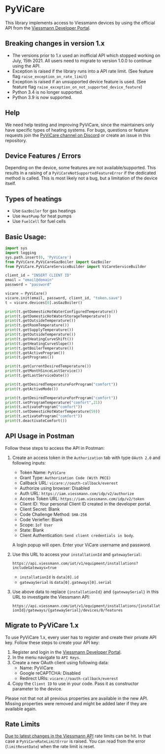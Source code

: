 # PyViCare

This library implements access to Viessmann devices by using the official API from the [Viessmann Developer Portal](https://developer.viessmann.com/).

## Breaking changes in version 1.x

* The versions prior to 1.x used an inofficial API which stopped working on July, 15th 2021. All users need to migrate to version 1.0.0 to continue using the API.
* Exception is raised if the library runs into a API rate limit.  (See feature flag `raise_exception_on_rate_limit`)
* Exception is raised if an unsupported device feature is used. (See feature flag `raise_exception_on_not_supported_device_feature`)
* Python 3.4 is no longer supported.
* Python 3.9 is now supported.

## Help

We need help testing and improving PyViCare, since the maintainers only have specific types of heating systems. For bugs, questions or feature requests join the [PyViCare channel on Discord](https://discord.gg/aM3SqCD88f) or create an issue in this repository.

## Device Features / Errors

Depending on the device, some features are not available/supported. This results in a raising of a `PyViCareNotSupportedFeatureError` if the dedicated method is called. This is most likely not a bug, but a limitation of the device itself.

## Types of heatings
- Use `GazBoiler` for gas heatings
- Use `HeatPump` for heat pumps
- Use `FuelCell` for fuel cells

## Basic Usage:

```python
import sys
import logging
sys.path.insert(0, 'PyViCare')
from PyViCare.PyViCareGazBoiler import GazBoiler
from PyViCare.PyViCareServiceBuilder import ViCareServiceBuilder

client_id = "INSERT CLIENT ID"
email = "email@domain"
password = "password"

vicare = PyViCare()
vicare.init(email, password, client_id, "token.save")
t = vicare.devices[0].asGazBoiler()

print(t.getDomesticHotWaterConfiguredTemperature()) 
print(t.getDomesticHotWaterStorageTemperature())
print(t.getOutsideTemperature())
print(t.getRoomTemperature())
print(t.getSupplyTemperature())
print(t.getOutsideTemperature()) 
print(t.getHeatingCurveShift()) 
print(t.getHeatingCurveSlope()) 
print(t.getBoilerTemperature())
print(t.getActiveProgram())
print(t.getPrograms())

print(t.getCurrentDesiredTemperature())
print(t.getMonthSinceLastService())
print(t.getLastServiceDate())

print(t.getDesiredTemperatureForProgram("comfort"))
print(t.getActiveMode())

print(t.getDesiredTemperatureForProgram("comfort"))
print(t.setProgramTemperature("comfort",21))
print(t.activateProgram("comfort"))
print(t.setDomesticHotWaterTemperature(59))
print(t.activateProgram("comfort"))
print(t.deactivateComfort())
```

## API Usage in Postman

Follow these steps to access the API in Postman:

1. Create an access token in the `Authorization` tab with type `OAuth 2.0` and following inputs:

    - Token Name: `PyViCare`
    - Grant Type: `Authorization Code (With PKCE)`
    - Callback URL: `vicare://oauth-callback/everest`
    - Authorize using browser: Disabled
    - Auth URL: `https://iam.viessmann.com/idp/v2/authorize`
    - Access Token URL: `https://iam.viessmann.com/idp/v2/token`
    - Client ID: Your personal Client ID created in the developer portal.
    - Client Secret: Blank
    - Code Challenge Method: `SHA-256`
    - Code Veriefier: Blank
    - Scope: `IoT User`
    - State: Blank
    - Client Authentication: `Send client credentials in body`.

    A login popup will open. Enter your ViCare username and password.

2. Use this URL to access your `installationId` and `gatewaySerial`: 

    `https://api.viessmann.com/iot/v1/equipment/installations?includeGateways=true`

    - `installationId` is `data[0].id`
    - `gatewaySerial` is `data[0].gateways[0].serial`

3. Use above data to replace `{installationId}` and `{gatewaySerial}` in this URL to investigate the Viessmann API:

    `https://api.viessmann.com/iot/v1/equipment/installations/{installationId}/gateways/{gatewaySerial}/devices/0/features`


## Migrate to PyViCare 1.x

To use PyViCare 1.x, every user has to register and create their private API key. Follow these steps to create your API key:

1. Register and login in the [Viessmann Developer Portal](https://developer.viessmann.com/).
2. In the menu navigate to `API Keys`.
3. Create a new OAuth client using following data:
    * Name: PyViCare
    * Google reCAPTCHA: Disabled
    * Redirect URIs: `vicare://oauth-callback/everest`
4. Copy the `Client ID` to use in your code. Pass it as constructor parameter to the device.

Please not that not all previous properties are available in the new API. Missing properties were removed and might be added later if they are available again. 

## Rate Limits

[Due to latest changes in the Viessmann API](https://www.viessmann-community.com/t5/Konnektivitaet/Q-amp-A-Viessmann-API/td-p/127660) rate limits can be hit. In that case a `PyViCareRateLimitError` is raised. You can read from the error (`limitResetDate`) when the rate limit is reset.
